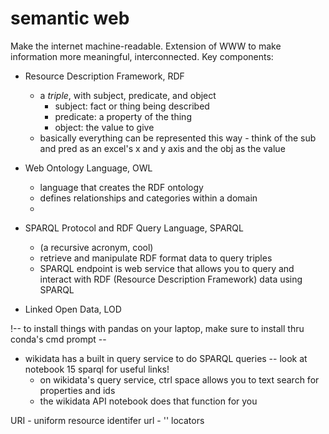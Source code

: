 # semantic web

Make the internet machine-readable. Extension of WWW to make information more meaningful, interconnected. Key components:

- Resource Description Framework, RDF
    - a *triple*, with subject, predicate, and object
        - subject: fact or thing being described
        - predicate: a property of the thing
        - object: the value to give
    - basically everything can be represented this way - think of the sub and pred as an excel's x and y axis and the obj as the value

- Web Ontology Language, OWL
    - language that creates the RDF ontology
    - defines relationships and categories within a domain
    - 

- SPARQL Protocol and RDF Query Language, SPARQL
    - (a recursive acronym, cool)
    - retrieve and manipulate RDF format data to query triples
    - SPARQL endpoint is web service that allows you to query and interact with RDF (Resource Description Framework) data using SPARQL

- Linked Open Data, LOD


!-- to install things with pandas on your laptop, make sure to install thru conda's cmd prompt --

- wikidata has a built in query service to do SPARQL queries -- look at notebook 15 sparql for useful links!
    - on wikidata's query service, ctrl space allows you to text search for properties and ids
    - the wikidata API notebook does that function for you
    

URI - uniform resource identifer
url - '' locators

